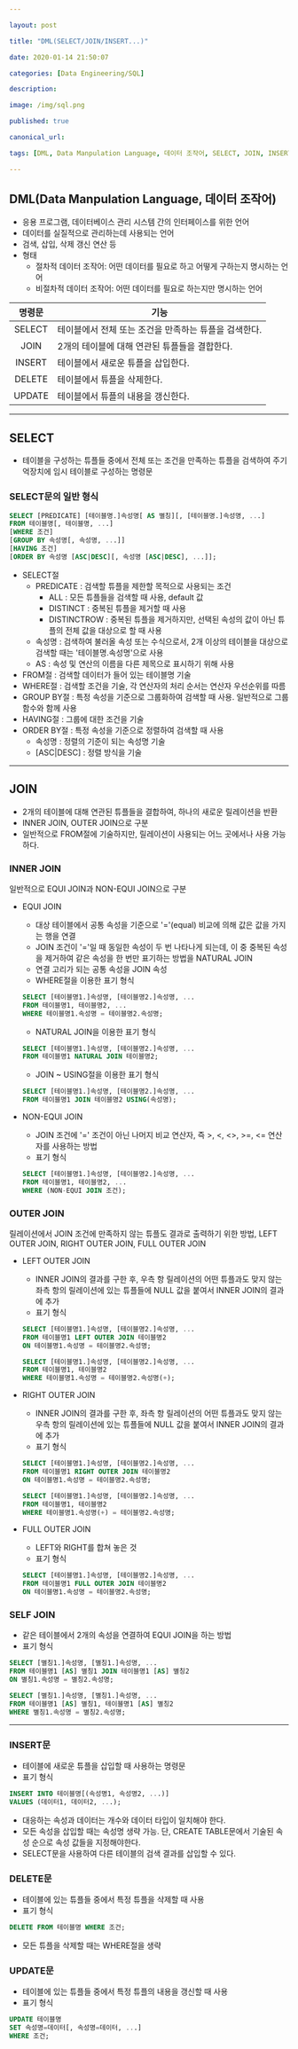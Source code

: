 ```yaml
---

layout: post

title: "DML(SELECT/JOIN/INSERT...)"

date: 2020-01-14 21:50:07

categories: [Data Engineering/SQL]

description:

image: /img/sql.png

published: true

canonical_url:

tags: [DML, Data Manpulation Language, 데이터 조작어, SELECT, JOIN, INSERT, DELETE, UPDATE]

---
```


## DML(Data Manpulation Language, 데이터 조작어)

- 응용 프로그램, 데이터베이스 관리 시스템 간의 인터페이스를 위한 언어
- 데이터를 실질적으로 관리하는데 사용되는 언어
- 검색, 삽입, 삭제 갱신 연산 등
- 형태
  * 절차적 데이터 조작어: 어떤 데이터를 필요로 하고 어떻게 구하는지 명시하는 언어
  * 비절차적 데이터 조작어: 어떤 데이터를 필요로 하는지만 명시하는 언어

|명령문|기능|
|:---:|----|
|SELECT|테이블에서 전체 또는 조건을 만족하는 튜플을 검색한다.|
|JOIN|2개의 테이블에 대해 연관된 튜플들을 결합한다.|
|INSERT|테이블에서 새로운 튜플을 삽입한다.|
|DELETE|테이블에서 튜플을 삭제한다.|
|UPDATE|테이블에서 튜플의 내용을 갱신한다.|

----------------------------------------------------------

## SELECT

- 테이블을 구성하는 튜플들 중에서 전체 또는 조건을 만족하는 튜플을 검색하여 주기억장치에 임시 테이블로 구성하는 명령문

### SELECT문의 일반 형식

```sql
SELECT [PREDICATE] [테이블명.]속성명[ AS 별칭][, [테이블명.]속성명, ...]
FROM 테이블명[, 테이블명, ...]
[WHERE 조건]
[GROUP BY 속성명[, 속성명, ...]]
[HAVING 조건]
[ORDER BY 속성명 [ASC|DESC][, 속성명 [ASC|DESC], ...]];
```

- SELECT절
  * PREDICATE : 검색할 튜플을 제한할 목적으로 사용되는 조건
    + ALL : 모든 튜플들을 검색할 때 사용, default 값
    + DISTINCT : 중복된 튜플을 제거할 때 사용
    + DISTINCTROW : 중복된 튜플을 제거하지만, 선택된 속성의 값이 아닌 튜플의 전체 값을 대상으로 할 때 사용
  * 속성명 : 검색하여 불러올 속성 또는 수식으로서, 2개 이상의 테이블을 대상으로 검색할 때는 '테이블명.속성명'으로 사용
  * AS : 속성 및 연산의 이름을 다른 제목으로 표시하기 위해 사용
- FROM절 : 검색할 데이터가 들어 있는 테이블명 기술
- WHERE절 : 검색할 조건을 기술, 각 연산자의 처리 순서는 연산자 우선순위를 따름
- GROUP BY절 : 특정 속성을 기준으로 그룹화하여 검색할 때 사용. 일반적으로 그룹 함수와 함께 사용
- HAVING절 : 그룹에 대한 조건을 기술
- ORDER BY절 : 특정 속성을 기준으로 정렬하여 검색할 때 사용
  * 속성명 : 정렬의 기준이 되는 속성명 기술
  * [ASC\|DESC] : 정렬 방식을 기술

--------------------------------------------------------

## JOIN

- 2개의 테이블에 대해 연관된 튜플들을 결합하여, 하나의 새로운 릴레이션을 반환
- INNER JOIN, OUTER JOIN으로 구분
- 일반적으로 FROM절에 기술하지만, 릴레이션이 사용되는 어느 곳에서나 사용 가능하다.

### INNER JOIN

일반적으로 EQUI JOIN과 NON-EQUI JOIN으로 구분

- EQUI JOIN
  * 대상 테이블에서 공통 속성을 기준으로 '='(equal) 비교에 의해 값은 값을 가지는 행을 연결
  * JOIN 조건이 '='일 때 동일한 속성이 두 번 나타나게 되는데, 이 중 중복된 속성을 제거하여 같은 속성을 한 번만 표기하는 방법을 NATURAL JOIN
  * 연결 고리가 되는 공통 속성을 JOIN 속성
  * WHERE절을 이용한 표기 형식

  ```sql
  SELECT [테이블명1.]속성명, [테이블명2.]속성명, ...
  FROM 테이블명1, 테이블명2, ...
  WHERE 테이블명1.속성명 = 테이블명2.속성명;
  ```

  * NATURAL JOIN을 이용한 표기 형식

  ```sql
  SELECT [테이블명1.]속성명, [테이블명2.]속성명, ...
  FROM 테이블명1 NATURAL JOIN 테이블명2;
  ```

  * JOIN ~ USING절을 이용한 표기 형식

  ```sql
  SELECT [테이블명1.]속성명, [테이블명2.]속성명, ...
  FROM 테이블명1 JOIN 테이블명2 USING(속성명);
  ```

- NON-EQUI JOIN
  * JOIN 조건에 '=' 조건이 아닌 나머지 비교 연산자, 즉 >, <, <>, >=, <= 연산자를 사용하는 방법
  * 표기 형식

  ```sql
  SELECT [테이블명1.]속성명, [테이블명2.]속성명, ...
  FROM 테이블명1, 테이블명2, ...
  WHERE (NON-EQUI JOIN 조건);
  ```

### OUTER JOIN

릴레이션에서 JOIN 조건에 만족하지 않는 튜플도 결과로 출력하기 위한 방법, LEFT OUTER JOIN, RIGHT OUTER JOIN, FULL OUTER JOIN

- LEFT OUTER JOIN
  * INNER JOIN의 결과를 구한 후, 우측 항 릴레이션의 어떤 튜플과도 맞지 않는 좌측 항의 릴레이션에 있는 튜플들에 NULL 값을 붙여서 INNER JOIN의 결과에 추가
  * 표기 형식

  ```sql
  SELECT [테이블명1.]속성명, [테이블명2.]속성명, ...
  FROM 테이블명1 LEFT OUTER JOIN 테이블명2
  ON 테이블명1.속성명 = 테이블명2.속성명;
  ```

  ```sql
  SELECT [테이블명1.]속성명, [테이블명2.]속성명, ...
  FROM 테이블명1, 테이블명2
  WHERE 테이블명1.속성명 = 테이블명2.속성명(+);
  ```

- RIGHT OUTER JOIN
  * INNER JOIN의 결과를 구한 후, 좌측 항 릴레이션의 어떤 튜플과도 맞지 않는 우측 항의 릴레이션에 있는 튜플들에 NULL 값을 붙여서 INNER JOIN의 결과에 추가
  * 표기 형식

  ```sql
  SELECT [테이블명1.]속성명, [테이블명2.]속성명, ...
  FROM 테이블명1 RIGHT OUTER JOIN 테이블명2
  ON 테이블명1.속성명 = 테이블명2.속성명;
  ```

  ```sql
  SELECT [테이블명1.]속성명, [테이블명2.]속성명, ...
  FROM 테이블명1, 테이블명2
  WHERE 테이블명1.속성명(+) = 테이블명2.속성명;
  ```

- FULL OUTER JOIN
  * LEFT와 RIGHT를 합쳐 놓은 것
  * 표기 형식

  ```sql
  SELECT [테이블명1.]속성명, [테이블명2.]속성명, ...
  FROM 테이블명1 FULL OUTER JOIN 테이블명2
  ON 테이블명1.속성명 = 테이블명2.속성명;
  ```

### SELF JOIN
- 같은 테이블에서 2개의 속성을 연결하여 EQUI JOIN을 하는 방법
- 표기 형식

```sql
SELECT [별칭1.]속성명, [별칭1.]속성명, ...
FROM 테이블명1 [AS] 별칭1 JOIN 테이블명1 [AS] 별칭2
ON 별칭1.속성명 = 별칭2.속성명;
```

```sql
SELECT [별칭1.]속성명, [별칭1.]속성명, ...
FROM 테이블명1 [AS] 별칭1, 테이블명1 [AS] 별칭2
WHERE 별칭1.속성명 = 별칭2.속성명;
```

------------------------------------------------------

### INSERT문
- 테이블에 새로운 튜플을 삽입할 때 사용하는 명령문
- 표기 형식

```sql
INSERT INTO 테이블명[(속성명1, 속성명2, ...)]
VALUES (데이터1, 데이터2, ...);
```

- 대응하는 속성과 데이터는 개수와 데이터 타입이 일치해야 한다.
- 모든 속성을 삽입할 때는 속성명 생략 가능. 단, CREATE TABLE문에서 기술된 속성 순으로 속성 값들을 지정해야한다.
- SELECT문을 사용하여 다른 테이블의 검색 결과를 삽입할 수 있다.

### DELETE문
- 테이블에 있는 튜플들 중에서 특정 튜플을 삭제할 때 사용
- 표기 형식

```sql
DELETE FROM 테이블명 WHERE 조건;
```

- 모든 튜플을 삭제할 때는 WHERE절을 생략

### UPDATE문
- 테이블에 있는 튜플들 중에서 특정 튜플의 내용을 갱신할 때 사용
- 표기 형식

```sql
UPDATE 테이블명
SET 속성명=데이터[, 속성명=데이터, ...]
WHERE 조건;
```
